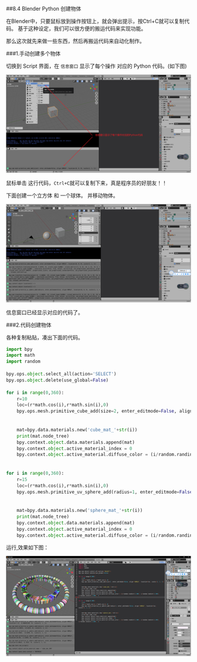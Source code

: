 ##8.4 Blender Python 创建物体

在Blender中，只要鼠标放到操作按钮上，就会弹出提示，按Ctrl+C就可以复制代码。
基于这种设定，我们可以很方便的搬运代码来实现功能。

那么这次就先来做一些东西，然后再搬运代码来自动化制作。


###1.手动创建多个物体

切换到 Script 界面，在 `信息窗口` 显示了每个操作 对应的 Python 代码。(如下图)

![](../../imgs/6/6.4.blender_python_create_objects/blender_show_python_code_for_op.png)

鼠标单击 这行代码，`Ctrl+C`就可以复制下来，真是程序员的好朋友！！

下面创建一个立方体 和 一个球体。
并移动物体。

![](../../imgs/6/6.4.blender_python_create_objects/blender_create_box_show_code_in_info_window.png)

信息窗口已经显示对应的代码了。

###2.代码创建物体

各种复制粘贴，凑出下面的代码。

```python
import bpy
import math
import random
    
bpy.ops.object.select_all(action='SELECT')
bpy.ops.object.delete(use_global=False)

for i in range(0,360):
    r=10
    loc=(r*math.cos(i),r*math.sin(i),0)
    bpy.ops.mesh.primitive_cube_add(size=2, enter_editmode=False, align='WORLD', location=loc, scale=(1, 1, 1))
    

    mat=bpy.data.materials.new('cube_mat_'+str(i))
    print(mat.node_tree)
    bpy.context.object.data.materials.append(mat)
    bpy.context.object.active_material_index = 0
    bpy.context.object.active_material.diffuse_color = (i/random.randint(1,360), i/random.randint(1,360), i/random.randint(1,360), 1)


for i in range(0,360):
    r=15
    loc=(r*math.cos(i),r*math.sin(i),0)
    bpy.ops.mesh.primitive_uv_sphere_add(radius=1, enter_editmode=False, align='WORLD', location=loc, scale=(1, 1, 1))
    

    mat=bpy.data.materials.new('sphere_mat_'+str(i))
    print(mat.node_tree)
    bpy.context.object.data.materials.append(mat)
    bpy.context.object.active_material_index = 0
    bpy.context.object.active_material.diffuse_color = (i/random.randint(1,360), i/random.randint(1,360), i/random.randint(1,360), 1)

```

运行,效果如下图：

![](../../imgs/6/6.4.blender_python_create_objects/blender_python_code_run_create_many_object.png)
